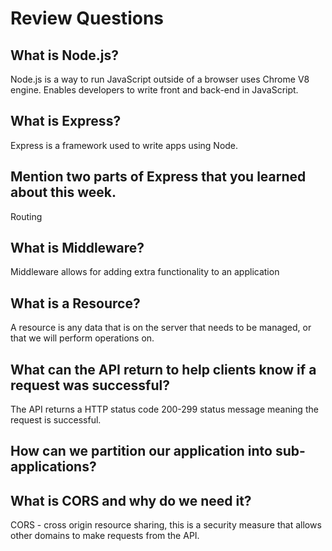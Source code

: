 # Review Questions

## What is Node.js?

Node.js is a way to run JavaScript outside of a browser uses Chrome V8 engine.  Enables developers to write front and back-end in JavaScript.

## What is Express?
Express is a framework used to write apps using Node.


## Mention two parts of Express that you learned about this week.
Routing
## What is Middleware?
Middleware allows for adding extra functionality to an application

## What is a Resource?
A resource is any data that is on the server that needs to be managed, or that we will perform operations on.

## What can the API return to help clients know if a request was successful?
The API returns a HTTP status code 200-299 status message meaning the request is successful.
## How can we partition our application into sub-applications?

## What is CORS and why do we need it?
CORS - cross origin resource sharing, this is a security measure that allows other domains to make requests from the API.